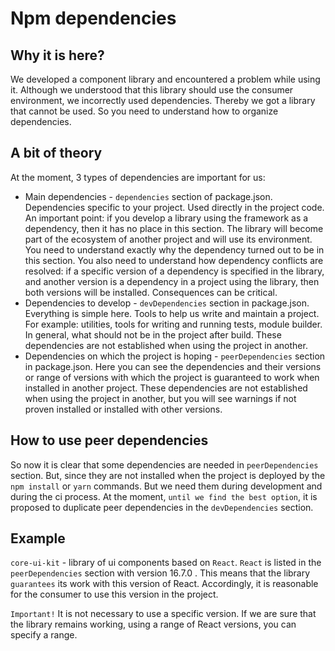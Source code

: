# Npm dependencies

## Why it is here?

We developed a component library and encountered a problem while using it. Although we understood that this library
should use the consumer environment, we incorrectly used dependencies. Thereby we got a library that cannot be used.
So you need to understand how to organize dependencies.

## A bit of theory

At the moment, 3 types of dependencies are important for us:

- Main dependencies -  `dependencies` section of package.json.  Dependencies specific to your project. Used directly 
in the project code. An important point: if you develop a library using the framework as a dependency, then it has
no place in this section. The library will become part of the ecosystem of another project and will use
its environment. You need to understand exactly why the dependency turned out to be in this section.  You also need
to understand how dependency conflicts are resolved:  if a specific version of a dependency is specified in
the library, and another version is a dependency in a project using the library, then both versions will be
installed. Consequences can be critical.
- Dependencies to develop - `devDependencies` section in package.json. Everything is simple here. Tools to help us write
and maintain a project. For example: utilities, tools for writing and running tests, module builder. In general, what
should not be in the project after build. These dependencies are not established when using the project in another.
- Dependencies on which the project is hoping - `peerDependencies` section in package.json. Here you can see the
dependencies and their versions or range of versions with which the project is guaranteed to work when installed in
another project. These dependencies are not established when using the project in another, but you will see warnings
if not proven installed or installed with other versions.

## How to use peer dependencies

So now it is clear that some dependencies are needed in `peerDependencies` section. But, since they are not installed
when the project is deployed by the `npm install` or `yarn` commands. But we need them during development and during
the ci process. At the moment, `until we find the best option`, it is proposed to duplicate peer dependencies
in the `devDependencies` section.

## Example

`core-ui-kit` - library of ui components based on `React`.  `React` is listed in the `peerDependencies` section with
version 16.7.0 . This means that the library `guarantees` its work with this version of React.  Accordingly, it is
reasonable for the consumer to use this version in the project.

`Important!` It is not necessary to use a specific version. If we are sure that the library remains working, using
a range of React versions, you can specify a range.
